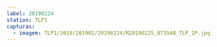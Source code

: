```yaml
---
label: 20190224
station: TLP1
capturas:
  - imagem: TLP1/2019/201902/20190224/M20190225_073548_TLP_1P.jpg
---
```

